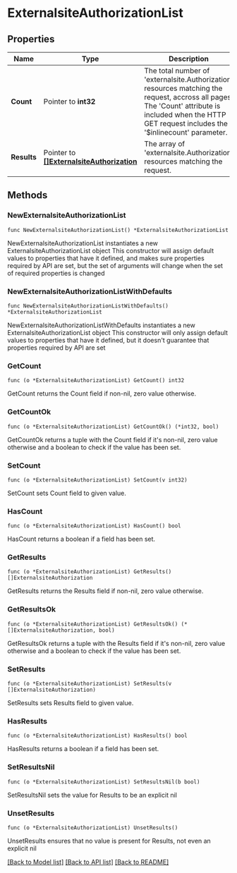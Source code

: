 # ExternalsiteAuthorizationList

## Properties

Name | Type | Description | Notes
------------ | ------------- | ------------- | -------------
**Count** | Pointer to **int32** | The total number of &#39;externalsite.Authorization&#39; resources matching the request, accross all pages. The &#39;Count&#39; attribute is included when the HTTP GET request includes the &#39;$inlinecount&#39; parameter. | [optional] 
**Results** | Pointer to [**[]ExternalsiteAuthorization**](externalsite.Authorization.md) | The array of &#39;externalsite.Authorization&#39; resources matching the request. | [optional] 

## Methods

### NewExternalsiteAuthorizationList

`func NewExternalsiteAuthorizationList() *ExternalsiteAuthorizationList`

NewExternalsiteAuthorizationList instantiates a new ExternalsiteAuthorizationList object
This constructor will assign default values to properties that have it defined,
and makes sure properties required by API are set, but the set of arguments
will change when the set of required properties is changed

### NewExternalsiteAuthorizationListWithDefaults

`func NewExternalsiteAuthorizationListWithDefaults() *ExternalsiteAuthorizationList`

NewExternalsiteAuthorizationListWithDefaults instantiates a new ExternalsiteAuthorizationList object
This constructor will only assign default values to properties that have it defined,
but it doesn't guarantee that properties required by API are set

### GetCount

`func (o *ExternalsiteAuthorizationList) GetCount() int32`

GetCount returns the Count field if non-nil, zero value otherwise.

### GetCountOk

`func (o *ExternalsiteAuthorizationList) GetCountOk() (*int32, bool)`

GetCountOk returns a tuple with the Count field if it's non-nil, zero value otherwise
and a boolean to check if the value has been set.

### SetCount

`func (o *ExternalsiteAuthorizationList) SetCount(v int32)`

SetCount sets Count field to given value.

### HasCount

`func (o *ExternalsiteAuthorizationList) HasCount() bool`

HasCount returns a boolean if a field has been set.

### GetResults

`func (o *ExternalsiteAuthorizationList) GetResults() []ExternalsiteAuthorization`

GetResults returns the Results field if non-nil, zero value otherwise.

### GetResultsOk

`func (o *ExternalsiteAuthorizationList) GetResultsOk() (*[]ExternalsiteAuthorization, bool)`

GetResultsOk returns a tuple with the Results field if it's non-nil, zero value otherwise
and a boolean to check if the value has been set.

### SetResults

`func (o *ExternalsiteAuthorizationList) SetResults(v []ExternalsiteAuthorization)`

SetResults sets Results field to given value.

### HasResults

`func (o *ExternalsiteAuthorizationList) HasResults() bool`

HasResults returns a boolean if a field has been set.

### SetResultsNil

`func (o *ExternalsiteAuthorizationList) SetResultsNil(b bool)`

 SetResultsNil sets the value for Results to be an explicit nil

### UnsetResults
`func (o *ExternalsiteAuthorizationList) UnsetResults()`

UnsetResults ensures that no value is present for Results, not even an explicit nil

[[Back to Model list]](../README.md#documentation-for-models) [[Back to API list]](../README.md#documentation-for-api-endpoints) [[Back to README]](../README.md)


